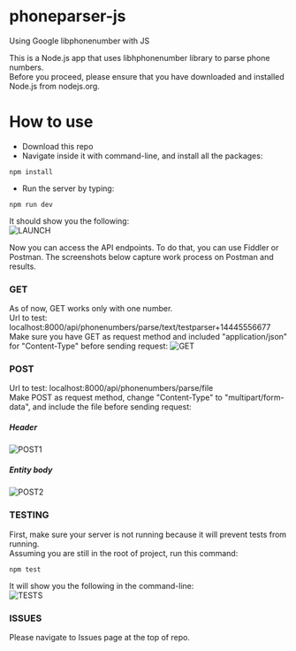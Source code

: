 # phoneparser-js
Using Google libphonenumber with JS

This is a Node.js app that uses libhphonenumber library to parse phone numbers.  
Before you proceed, please ensure that you have downloaded and installed Node.js from nodejs.org.

# How to use

  - Download this repo 
  - Navigate inside it with command-line, and install all the packages: 
```ch
npm install
```  
- Run the server by typing: 
```ch
npm run dev
```  
It should show you the following:  
![LAUNCH](https://i.imgur.com/iFG1uWI.png)


Now you can access the API endpoints. To do that, you can use Fiddler or Postman.
The screenshots below capture work process on Postman and results.

### GET
As of now, GET works only with one number.  
Url to test: localhost:8000/api/phonenumbers/parse/text/testparser+14445556677  
Make sure you have GET as request method and included "application/json" for "Content-Type" before sending request:
![GET](https://i.imgur.com/yYacb2t.png)

### POST
Url to test: localhost:8000/api/phonenumbers/parse/file  
Make POST as request method, change "Content-Type" to "multipart/form-data", and include the file before sending request:  
##### Header

![POST1](https://i.imgur.com/NOw0LGb.png)

##### Entity body
![POST2](https://i.imgur.com/JUkbvub.png)
  
  
### TESTING
First, make sure your server is not running because it will prevent tests from running.  
Assuming you are still in the root of project, run this command:
```ch
npm test
```  
It will show you the following in the command-line:  
![TESTS](https://i.imgur.com/slSFfSf.png)

### ISSUES
Please navigate to Issues page at the top of repo.  
